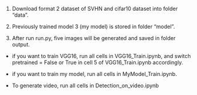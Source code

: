 

1. Download format 2 dataset of SVHN and cifar10 dataset into folder “data”.

2. Previously trained model 3 (my model) is stored in folder “model”.

3. After run run.py, five images will be generated and saved in folder output.


- if you want to train VGG16, run all cells in VGG16_Train.ipynb, and switch pretrained = False or True in cell 5 of VGG16_Train.ipynb accordingly. 

- if you want to train my model, run all cells in MyModel_Train.ipynb.

- To generate video, run all cells in Detection_on_video.ipynb
